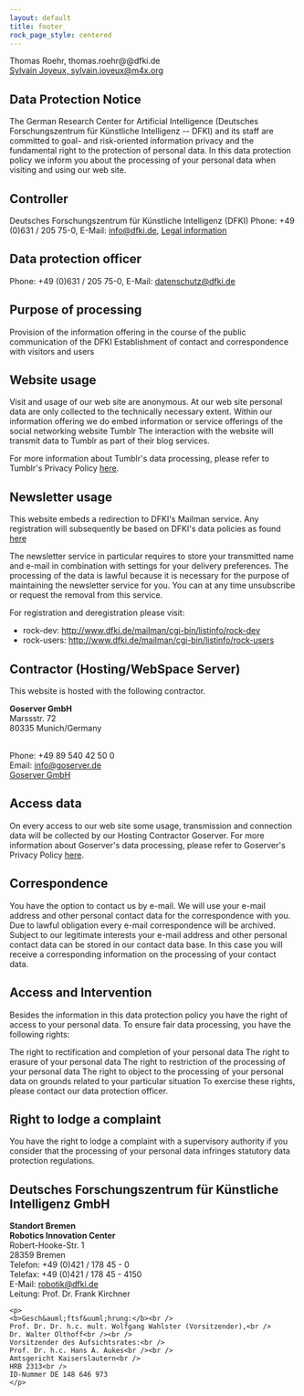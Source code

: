 ```yaml
--- 
layout: default 
title: footer 
rock_page_style: centered
---
```


<div style="margin-left:45px>
<p>
<b>This page gives contact information about the people maintaining the web site and the organization hosting it.</b><br/><br/>
Rock is an Open Source project, it is maintained by many more people with different affiliations.
</p>

<h2>Contact for content issues</h2>
<a href="mailto:thomas.roehr@dfki.de">Thomas Roehr, thomas.roehr&#064;@dfki.de</a><br/>
<a href="mailto:sylvain.joyeux@m4x.org">Sylvain Joyeux, sylvain.joyeux&#064;m4x.org</a>

<h2>Data Protection Notice</h2>
The German Research Center for Artificial Intelligence (Deutsches
Forschungszentrum f&uuml;r K&uuml;nstliche Intelligenz -- DFKI) and its staff are
committed to goal- and risk-oriented information privacy and the fundamental
right to the protection of personal data. In this data protection policy we
inform you about the processing of your personal data when visiting and using
our web site.

<h2>Controller</h2>
Deutsches Forschungszentrum f&uuml;r K&uuml;nstliche Intelligenz (DFKI)
Phone: +49 (0)631 / 205 75-0, E-Mail: <a href="mailto:info@dfki.de">info@dfki.de</a>, <a href="https://www.dfki.de/web/legal-info-en">Legal information</a>

<h2>Data protection officer</h2>
Phone: +49 (0)631 / 205 75-0, E-Mail: <a href="mailto:datenschutz@dfki.de">datenschutz@dfki.de</a>


<h2>Purpose of processing</h2>
Provision of the information offering in the course of the public communication
of the DFKI Establishment of contact and correspondence with visitors and users


<h2>Website usage</h2>
Visit and usage of our web site are anonymous. At our web site personal data are
only collected to the technically necessary extent.
Within our information offering we do embed
information or service offerings of the social networking website Tumblr
The interaction with the website will transmit data to Tumblr as part of
their blog services.

For more information about Tumblr's data processing, please refer to Tumblr's
Privacy Policy <a href="https://www.tumblr.com/privacy">here</a>.

<h2>Newsletter usage</h2>
This website embeds a redirection to DFKI's Mailman service.
Any registration will subsequently be based on DFKI's data policies as found
<a href="https://www.dfki.de/web/data-protection-en">here</a><br/>

The newsletter service in particular requires to store your transmitted name and e-mail in combination with
settings for your delivery preferences. 
The processing of the data is lawful because it is necessary for the purpose of
maintaining the newsletter service for you. You can at any time unsubscribe or
request the removal from this service.<br/>

For registration and deregistration please visit:<br/>
<ul>
<li>rock-dev: <a
href="http://www.dfki.de/mailman/cgi-bin/listinfo/rock-dev">http://www.dfki.de/mailman/cgi-bin/listinfo/rock-dev</a></li>
<li>rock-users: <a href="http://www.dfki.de/mailman/cgi-bin/listinfo/rock-users">http://www.dfki.de/mailman/cgi-bin/listinfo/rock-users</a></li>
</ul>

<h2>Contractor (Hosting/WebSpace Server) </h2>
This website is hosted with the following contractor.
<p>
<b>Goserver GmbH</b><br/>
Marssstr. 72<br/>
80335 Munich/Germany<br/><br/>

Phone: +49 89 540 42 50 0<br/>
Email: <a href="mailto:info@goserver.de">info&#064;goserver.de</a><br/>
<a href="http://www.goserver.de">Goserver GmbH</a><br/>
</p>

<h2>Access data</h2>
On every access to our web site some usage, transmission and connection data
will be collected by our Hosting Contractor Goserver.
For more information about Goserver's data processing, please refer to
Goserver's Privacy Policy <a href="https://www.goserver.de/privacy-webtracking">here</a>.

<!--temporarily stored in a log file and regularly deleted after
90 days.
On every access/retrieval the following data are stored:
<ul>
<li>IP address</li>
<li>transmitted user agent information (in particular type/version of web browser, operating system etc.)</li>
<li>transmitted referrer information (URL of the referring page)</li>
<li>date and time of the access/retrieval</li>
<li>transmitted access method/function</li>
<li>transmitted input values (search terms etc.)</li>
<li>retrieved page resp. file</li>
<li>transmitted amount of data</li>
<li>status of processing the access/retrieval</li>
</ul>
The processing of the access data is lawful because it is necessary for the
purposes of the legitimate interests pursued by DFKI. The legitimate interests
pursued by DFKI are the adaptation and optimisation of the information offering
and the investigation, detection and prosecution of illegal activities in
connection with the usage of our web site.

The stored data records can be statistically evaluated in order to adapt and
optimize our web site to the needs of our visitors. Any techniques that offer
the possibility to retrace the access characteristics of users (tracking) will
not be applied. The creation of user profiles and automated decision-making
based on it is precluded.

The stored data records are not attributable to specific persons. They are
generally not being combined with other data sources. However, the stored data
can be analysed and combined with other data sources, if we become aware of
concrete indications of any illegal usage.

<h2>Cookies</h2>
We use so-called cookies on our web site. Cookies are small files that are being
stored by your web browser. The cookies used on our web site do not harm your
computer and do not contain any malicious software. They offer a user-friendly
and effective usage of our web site. We do not use cookies for marketing
purposes.

We transmit so-called session cookies to your web browser. They are valid only
for the duration of your visit on our web site and they do not have any meaning
outside of our web site. The session cookies are needed in order to identify
your session with a unique number during your visit and to transmit our
contents in your preferred language. At the end of your visit the session
cookies will be automatically deleted upon termination of your web browser.

We also transmit permanent cookies to your web browser with a validity period of
at most 365 days. We are exclusively using these cookies in order to respect
your settings for the type of presentation (normal, inverted) and for the font
size. Furthermore, it will be recorded whether you've taken notice of the
information about the usage of cookies in your web browser.

You can adjust your web browser such that you will be informed on setting
cookies and allow cookies on an individual basis resp. exclude the acceptance of
cookies for specific cases or generally. You also can adjust the automatic
deletion of cookies upon termination of your web browser. Upon deactivation of
cookies the functionality of our web site can be limited. In any case, our
information offering is available to its full extent.
-->

<h2>Correspondence</h2>
You have the option to contact us by e-mail. We will use your e-mail address and
other personal contact data for the correspondence with you. Due to lawful
obligation every e-mail correspondence will be archived. Subject to our
legitimate interests your e-mail address and other personal contact data can be
stored in our contact data base. In this case you will receive a corresponding
information on the processing of your contact data.


<h2>Access and Intervention</h2>

Besides the information in this data protection policy you have the right of
access to your personal data. To ensure fair data processing, you have the
following rights:

The right to rectification and completion of your personal data
The right to erasure of your personal data
The right to restriction of the processing of your personal data
The right to object to the processing of your personal data on grounds related to your particular situation
To exercise these rights, please contact our data protection officer.

<h2>Right to lodge a complaint</h2>
You have the right to lodge a complaint with a supervisory authority if you
consider that the processing of your personal data infringes statutory data
protection regulations.

<h2>Deutsches Forschungszentrum f&uuml;r K&uuml;nstliche Intelligenz GmbH</h2>
    <p>
	<b>Standort Bremen<br />Robotics Innovation Center<br /></b>
	Robert-Hooke-Str. 1<br />
	28359 Bremen<br />
	Telefon: +49 (0)421 / 178 45 - 0<br />
	Telefax: +49 (0)421 / 178 45 - 4150<br />
	E-Mail: <a href="mailto:robotik@dfki.de">robotik&#064;dfki.de</a><br />
	Leitung: Prof. Dr. Frank Kirchner
    </p>

    <p>
    <b>Gesch&auml;ftsf&uuml;hrung:</b><br />
    Prof. Dr. Dr. h.c. mult. Wolfgang Wahlster (Vorsitzender),<br />
    Dr. Walter Olthoff<br /><br />
    Vorsitzender des Aufsichtsrates:<br />
    Prof. Dr. h.c. Hans A. Aukes<br /><br />
    Amtsgericht Kaiserslautern<br />
    HRB 2313<br />
    ID-Nummer DE 148 646 973
    </p>
</div>
